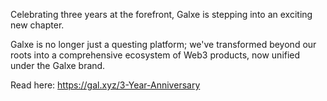  Celebrating three years at the forefront, Galxe is stepping into an exciting new chapter.

Galxe is no longer just a questing platform; we've transformed beyond our roots into a comprehensive ecosystem of Web3 products, now unified under the Galxe brand.

Read here: https://gal.xyz/3-Year-Anniversary
